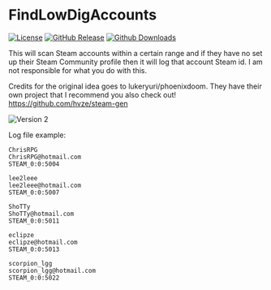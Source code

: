 # FindLowDigAccounts

[![License](https://img.shields.io/github/license/Ezzpify/FindLowDigAccounts.svg?label=License&maxAge=86400)](./LICENSE)
[![GitHub Release](https://img.shields.io/github/release/Ezzpify/FindLowDigAccounts.svg?label=Latest&maxAge=60)](https://github.com/Ezzpify/HourBoostr/releases/latest)
[![Github Downloads](https://img.shields.io/github/downloads/Ezzpify/FindLowDigAccounts/latest/total.svg?label=Downloads&maxAge=60)](https://github.com/Ezzpify/FindLowDigAccounts/releases/latest)

This will scan Steam accounts within a certain range and if they have no set up their Steam Community profile then it will log that account Steam id. I am not responsible for what you do with this.

Credits for the original idea goes to lukeryuri/phoenixdoom. They have their own project that I recommend you also check out! https://github.com/hvze/steam-gen

![Version 2](http://i.imgur.com/7rWbmJl.gif)

Log file example:
```
ChrisRPG
ChrisRPG@hotmail.com
STEAM_0:0:5004

lee2leee
lee2leee@hotmail.com
STEAM_0:0:5007

ShoTTy
ShoTTy@hotmail.com
STEAM_0:0:5011

eclipze
eclipze@hotmail.com
STEAM_0:0:5013

scorpion_lgg
scorpion_lgg@hotmail.com
STEAM_0:0:5022
```

